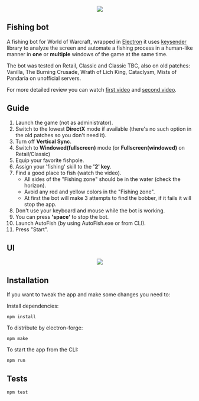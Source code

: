 <p align="center"> <img src="https://github.com/olesgeras/AutoFish/blob/fbb466a44022bb45463f65012734c5f7cae92c29/app/img/main-logo.jpg"> </p>

## Fishing bot

A fishing bot for World of Warcraft, wrapped in [Electron](https://github.com/electron/electron) it uses [keysender](https://github.com/Krombik/keysender) library to analyze the screen and automate a fishing process in a human-like manner in **one** or **multiple** windows of the game at the same time.

The bot was tested on Retail, Classic and Classic TBC, also on old patches: Vanilla, The Burning Crusade, Wrath of Lich King, Cataclysm, Mists of Pandaria on unofficial servers.

For more detailed review you can watch [first video](https://www.youtube.com/watch?v=e0D5dBptQUg&ab_channel=olesgeras) and [second video](https://www.youtube.com/olesgeras).

## Guide

1. Launch the game (not as administrator).
2. Switch to the lowest **DirectX** mode if available (there's no such option in the old patches so you don't need it).
3. Turn off **Vertical Sync**.
4. Switch to **Windowed(fullscreen)** mode (or **Fullscreen(windowed)** on Retail/Classic)
5. Equip your favorite fishpole.
6. Assign your 'fishing' skill to the **'2' key**.
7. Find a good place to fish (watch the video).
   - All sides of the "Fishing zone" should be in the water (check the horizon).
   - Avoid any red and yellow colors in the "Fishing zone".
   - At first the bot will make 3 attempts to find the bobber, if it fails it will stop the app.
8. Don't use your keyboard and mouse while the bot is working.
9. You can press **'space'** to stop the bot.
10. Launch AutoFish (by using AutoFish.exe or from CLI).
11. Press "Start".

## UI
<p align="center"><img src="https://github.com/olesgeras/AutoFish/blob/725b384653e880cdaa556261fed5fd521976c813/app/img/uiexpl.jpg"></p>

## Installation

If you want to tweak the app and make some changes you need to:

Install dependencies:

```
npm install
```

To distribute by electron-forge:

```
npm make
```

To start the app from the CLI:

```
npm run
```

## Tests

```
npm test
```
